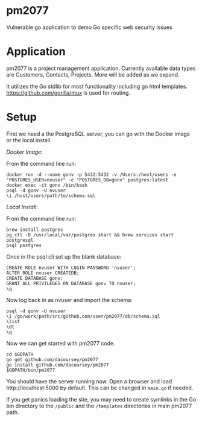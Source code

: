 # pm2077
Vulnerable go application to demo Go specific web security issues

# Application

pm2077 is a project management application. Currently available data types are Customers, Contacts, Projects.  More will be added as we expand.

It utilizes the Go stdlib for most functionality including go html templates. https://github.com/gorilla/mux is used for routing.

# Setup 

First we need a the PostgreSQL server, you can go with the Docker image or the local install.

*Docker Image*:

From the command line run:

```
docker run -d --name gonv -p 5432:5432 -v /Users:/host/users -e "POSTGRES_USER=nvuser" -e "POSTGRES_DB=gonv" postgres:latest
docker exec -it gonv /bin/bash
psql -d gonv -U nvuser
\i /host/users/path/to/schema.sql
```

*Local Install*:

From the command line run:

```
brew install postgres
pg_ctl -D /usr/local/var/postgres start && brew services start postgresql
psql postgres
```

Once in the psql cli set up the blank database:

```
CREATE ROLE nvuser WITH LOGIN PASSWORD 'nvuser';
ALTER ROLE nvuser CREATEDB;
CREATE DATABASE gonv;
GRANT ALL PRIVILEGES ON DATABASE gonv TO nvuser;
\q
```

Now log back in as nvuser and import the schema:

```
psql -d gonv -U nvuser
\i /go/work/path/src/github.com/user/pm2077/db/schema.sql
\list
\dt
\q
```

Now we can get started with pm2077 code.

```
cd $GOPATH
go get github.com/dacoursey/pm2077
go install github.com/dacoursey/pm2077
$GOPATH/bin/pm2077
```

You should have the server running now. Open a browser and load http://localhost:5000 by default. This can be changed in `main.go` if needed.

If you get panics loading the site, you may need to create symlinks in the Go bin directory to the `/public` and the `/templates` directories in main pm2077 path.
